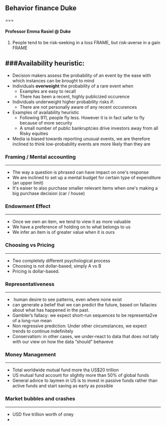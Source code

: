 ## Behavior finance Duke
===
#### Professor Emma Rasiel @ Duke

1. People tend to be risk-seeking in a loss FRAME, but risk-averse in a gain FRAME

###Availability heuristic:
---
- Decision makers assess the probability of an event by the ease with which instances can be brought to mind
- Individuals **overweight** the probability of a rare event when
	- Examples are easy to recall
	- There has been a recent, highly publicized occurence
- Individuals underweight higher probability risks if:
	- There are not personally aware of any recent occurences
- Examples of availability heuristic
	- Following 911, people fly less. However it is in fact safer to fly because of more security
	- A small number of public bankruptcies drive investors away from all Risky equities
- Media ia biased towards reporting unusual events, we are therefore inclined to think low-probability events are more likely than they are

### Framing / Mental accounting
---
- The way a question is phrased can have impact on one's response
- We are inclined to set up a mental budget for certain type of expenditure (an upper limit)
- It's eaiser to also purchase smaller relevant items when one's making a big purchase decision (car / house)

### Endowment Effect
---
- Once we own an item, we tend to view it as more valuable
- We have a preference of holding on to what belongs to us
- We infer an item is of greater value when it is ours

### Choosing vs Pricing
---
- Two completely different psychological process
- Choosing is not dollar-based, simply A vs B
- Pricing is dollar-based.

### Representativeness
---
-  human desire to see patterns, even where none exist
-  can generate a belief that we can predict the future, based on fallacies about what has happened in the past.
-  Gambler’s fallacy: we expect short-run sequences to be representa2ve of a long-run mean
- Non regressive prediction: Under other circumstances, we expect trends to continue indefinitely
- Conservatism: in other cases, we under-react to data that does not tally with our view on how the data “should” behaveve

### Money Management
---
- Total worldwide mutual fund more tha US$20 trillion
- US mutual fund account for slightly more than 50% of global funds
- General advice to laymen in US is to invest in passive funds rather than active funds and start saving as early as possible

### Market bubbles and crashes
---
- USD five trillion worth of oney 
- 

